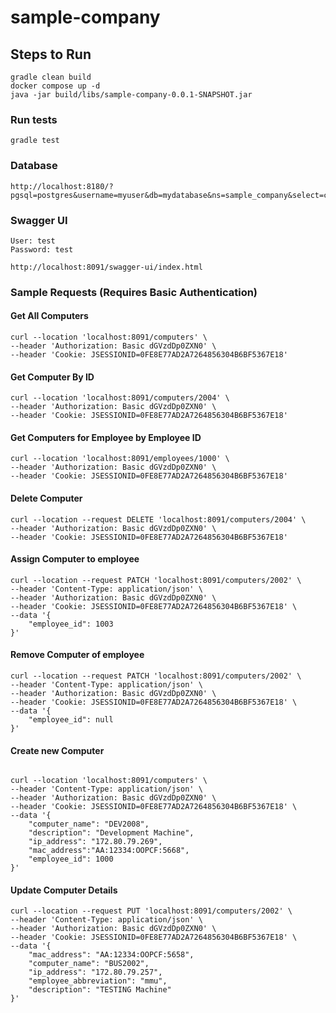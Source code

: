 # sample-company

## Steps to Run 
``` 
gradle clean build 
docker compose up -d 
java -jar build/libs/sample-company-0.0.1-SNAPSHOT.jar
```

### Run tests
````
gradle test
````

### Database
````
http://localhost:8180/?pgsql=postgres&username=myuser&db=mydatabase&ns=sample_company&select=computer
````

### Swagger UI

```
User: test
Password: test

http://localhost:8091/swagger-ui/index.html
```

### Sample Requests (Requires Basic Authentication)

#### Get All Computers
````
curl --location 'localhost:8091/computers' \
--header 'Authorization: Basic dGVzdDp0ZXN0' \
--header 'Cookie: JSESSIONID=0FE8E77AD2A7264856304B6BF5367E18'
````

#### Get Computer By ID
````
curl --location 'localhost:8091/computers/2004' \
--header 'Authorization: Basic dGVzdDp0ZXN0' \
--header 'Cookie: JSESSIONID=0FE8E77AD2A7264856304B6BF5367E18'
````

#### Get Computers for Employee by Employee ID
````
curl --location 'localhost:8091/employees/1000' \
--header 'Authorization: Basic dGVzdDp0ZXN0' \
--header 'Cookie: JSESSIONID=0FE8E77AD2A7264856304B6BF5367E18'
````

#### Delete Computer
````
curl --location --request DELETE 'localhost:8091/computers/2004' \
--header 'Authorization: Basic dGVzdDp0ZXN0' \
--header 'Cookie: JSESSIONID=0FE8E77AD2A7264856304B6BF5367E18'
````

#### Assign Computer to employee

````
curl --location --request PATCH 'localhost:8091/computers/2002' \
--header 'Content-Type: application/json' \
--header 'Authorization: Basic dGVzdDp0ZXN0' \
--header 'Cookie: JSESSIONID=0FE8E77AD2A7264856304B6BF5367E18' \
--data '{
    "employee_id": 1003
}'
````

#### Remove Computer of employee

````
curl --location --request PATCH 'localhost:8091/computers/2002' \
--header 'Content-Type: application/json' \
--header 'Authorization: Basic dGVzdDp0ZXN0' \
--header 'Cookie: JSESSIONID=0FE8E77AD2A7264856304B6BF5367E18' \
--data '{
    "employee_id": null
}'
````

#### Create new Computer

````

curl --location 'localhost:8091/computers' \
--header 'Content-Type: application/json' \
--header 'Authorization: Basic dGVzdDp0ZXN0' \
--header 'Cookie: JSESSIONID=0FE8E77AD2A7264856304B6BF5367E18' \
--data '{
    "computer_name": "DEV2008", 
    "description": "Development Machine", 
    "ip_address": "172.80.79.269", 
    "mac_address":"AA:12334:OOPCF:5668",
    "employee_id": 1000
}'
````

#### Update Computer Details

````
curl --location --request PUT 'localhost:8091/computers/2002' \
--header 'Content-Type: application/json' \
--header 'Authorization: Basic dGVzdDp0ZXN0' \
--header 'Cookie: JSESSIONID=0FE8E77AD2A7264856304B6BF5367E18' \
--data '{
    "mac_address": "AA:12334:OOPCF:5658",
    "computer_name": "BUS2002",
    "ip_address": "172.80.79.257",
    "employee_abbreviation": "mmu",
    "description": "TESTING Machine"
}'
````